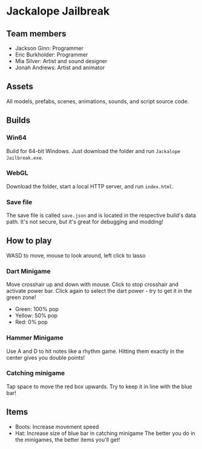 # Jackalope Jailbreak
## Team members
- Jackson Ginn: Programmer
- Eric Burkholder: Programmer
- Mia Silver: Artist and sound designer
- Jonah Andrews: Artist and animator
## Assets
All models, prefabs, scenes, animations, sounds, and script source code.
## Builds
### Win64
Build for 64-bit Windows. Just download the folder and run `Jackalope Jailbreak.exe`.
### WebGL
Download the folder, start a local HTTP server, and run `index.html`.
### Save file
The save file is called `save.json` and is located in the respective build's data path.
It's not secure, but it's great for debugging and modding!
## How to play
WASD to move, mouse to look around, left click to lasso
### Dart Minigame
Move crosshair up and down with mouse.
Click to stop crosshair and activate power bar.
Click again to select the dart power - try to get it in the green zone!
- Green: 100% pop
- Yellow: 50% pop
- Red: 0% pop
### Hammer Minigame
Use A and D to hit notes like a rhythm game. Hitting them exactly in the center gives you double points!
### Catching minigame
Tap space to move the red box upwards. Try to keep it in line with the blue bar!
## Items
- Boots: Increase movement speed
- Hat: Increase size of blue bar in catching minigame
The better you do in the minigames, the better items you'll get!

